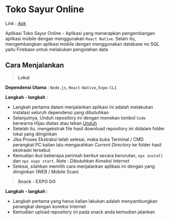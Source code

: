 # Toko Sayur Online

Link : [Apk](https://drive.google.com/drive/folders/1q1SAD1p8yoo0IGGDE1IDXXP3ZslnMnuY)

Aplikasi Toko Sayur Online - Aplikasi yang menerapkan pengembangan aplikasi mobile dengan menggunakan `React Native`. Selain itu, mengembangkan aplikasi mobile dengan menggunakan database no SQL yaitu Firebase untuk melakukan pengolahan data

## Cara Menjalankan

> **Lokal**

**Dependensi Utama** : `Node.js`, `React-Native`, `Expo-CLI`

**Langkah - langkah** :
- Langkah pertama dalam menjalankan aplikasi ini adalah melakukan instalasi seluruh dependensi yang dibutuhkan
- Selanjutnya, Unduh *repository* ini dengan menekan tombol `Code` berwarna Hijau diatas atau tekan [Unduh](https://github.com/RozKoy/Toko-Sayur-Online)
- Setelah itu, mengekstrak file hasil download repository ini didalam folder lokal yang diinginkan
- Jika Proses Ekstraksi telah selesai, maka buka Terminal / CMD perangkat PC kalian lalu mengarahkan *Current Directory* ke folder hasil ekstraski tersebut
- Kemudian ikut beberapa perintah berikut secara berurutan, `npx install` dan `npx expo start`. *Note : Dibutuhkan Koneksi Internet*
- Selesai, silahkan memilih cara menjalankan aplikasi ini dengan yang diinginkan (WEB / Mobile Scan)

> **Snack - EXPO GO**

**Langkah - langkah** :
- Langkah pertama yang harus kalian lakukan adalah menyambungkan perangkat dengan koneksi Internet
- Kemudian upload repository ini pada snack anda kemudian jalankan